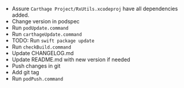 - Assure `Carthage Project/RxUtils.xcodeproj` have all dependencies added.
- Change version in podspec
- Run `podUpdate.command`
- Run `carthageUpdate.command`
- TODO: Run `swift package update`
- Run `checkBuild.command`
- Update CHANGELOG.md
- Update README.md with new version if needed
- Push changes in git
- Add git tag
- Run `podPush.command`
